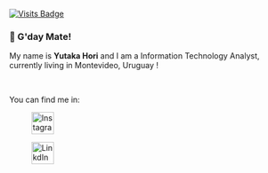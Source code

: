 [![Visits Badge](https://badges.strrl.dev/visits/hori-yutaka/hori-yutaka)](https://badges.strrl.dev)

### :wave: G'day Mate!

<div>
  <p> My name is <strong>Yutaka Hori</strong> and I am a Information Technology Analyst, currently living in Montevideo, Uruguay !</p>
<div>
<br>

<div>
  <p> You can find me in: </p>
<div>

<figure>
  <a href="https://www.instagram.com/horiyutaka/" rel="external">
    <img src="https://cdn-icons-png.flaticon.com/512/2111/2111463.png" alt="Instagram Profile" width="40" height="40">
  </a>
</figure>

<figure>
  <a href="https://www.linkedin.com/in/hori-yutaka" rel="external">
    <img src="https://cdn-icons-png.flaticon.com/512/3536/3536505.png" alt="LinkdIn" width="40" height="40">
  </a>
</figure>



<!--
**hori-yutaka/hori-yutaka** is a ✨ _special_ ✨ repository because its `README.md` (this file) appears on your GitHub profile.

Here are some ideas to get you started:

- 🔭 I’m currently working on ...
- 🌱 I’m currently learning ...
- 👯 I’m looking to collaborate on ...
- 🤔 I’m looking for help with ...
- 💬 Ask me about ...
- 📫 How to reach me: ...
- 😄 Pronouns: ...
- ⚡ Fun fact: ...
-->
